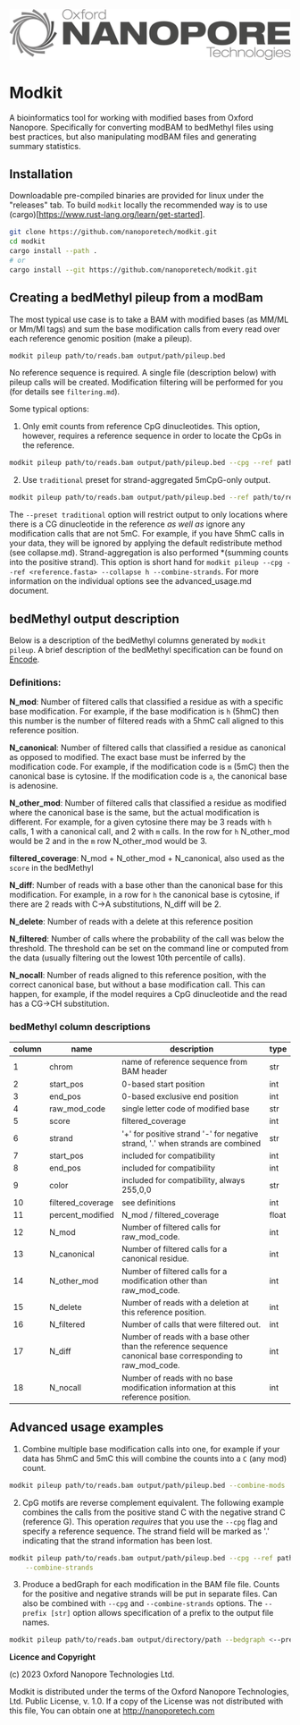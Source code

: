 ![Oxford Nanopore Technologies logo](https://github.com/epi2me-labs/modbam2bed/raw/master/images/ONT_logo_590x106.png)

# Modkit

A bioinformatics tool for working with modified bases from Oxford Nanopore. Specifically for converting modBAM
to bedMethyl files using best practices, but also manipulating modBAM files and generating summary statistics.

## Installation

Downloadable pre-compiled binaries are provided for linux under the "releases" tab. To build
`modkit` locally the recommended way is to use (cargo)[https://www.rust-lang.org/learn/get-started].

```bash
git clone https://github.com/nanoporetech/modkit.git
cd modkit
cargo install --path .
# or
cargo install --git https://github.com/nanoporetech/modkit.git
```

## Creating a bedMethyl pileup from a modBam

The most typical use case is to take a BAM with modified bases (as MM/ML or Mm/Ml tags) and sum the base
modification calls from every read over each reference genomic position (make a pileup). 

```bash
modkit pileup path/to/reads.bam output/path/pileup.bed 
```

No reference sequence is required. A single file (description below) with pileup calls will be created.
Modification filtering will be performed for you (for details see `filtering.md`).

Some typical options:

1. Only emit counts from reference CpG dinucleotides. This option, however, requires a reference sequence in
   order to locate the CpGs in the reference.

```bash
modkit pileup path/to/reads.bam output/path/pileup.bed --cpg --ref path/to/reference.fasta
```

2. Use `traditional` preset for strand-aggregated 5mCpG-only output.

```bash
modkit pileup path/to/reads.bam output/path/pileup.bed --ref path/to/reference.fasta --preset traditional
```

The `--preset traditional` option will restrict output to only locations where there is a CG dinucleotide in
the reference _as well as_ ignore any modification calls that are not 5mC. For example, if you have 5hmC calls
in your data, they will be ignored by applying the default redistribute method (see collapse.md).
Strand-aggregation is also performed *(summing counts into the positive strand). This option is short hand for
`modkit pileup --cpg --ref <reference.fasta> --collapse h --combine-strands`.  For more information on the
individual options see the advanced_usage.md document.

## bedMethyl output description

Below is a description of the bedMethyl columns generated by `modkit pileup`. A brief description of the
bedMethyl specification can be found on [Encode](https://www.encodeproject.org/data-standards/wgbs/).

### Definitions:

**N_mod**: Number of filtered calls that classified a residue as with a specific base modification.  For
example, if the base modification is `h` (5hmC) then this number is the number of filtered reads with a 5hmC
call aligned to this reference position.

**N_canonical**: Number of filtered calls that classified a residue as canonical as opposed to modified. The
exact base must be inferred by the modification code. For example, if the modification code is `m` (5mC) then
the canonical base is cytosine. If the modification code is `a`, the canonical base is adenosine.

**N_other_mod**: Number of filtered calls that classified a residue as modified where the canonical base is the
same, but the actual modification is different. For example, for a given cytosine there may be 3 reads with
`h` calls, 1 with a canonical call, and 2 with `m` calls. In the row for `h` N_other_mod would be 2 and in the
`m` row N_other_mod would be 3.

**filtered_coverage**: N_mod + N_other_mod + N_canonical, also used as the `score` in the bedMethyl

**N_diff**: Number of reads with a base other than the canonical base for this modification. For example, in a row
for `h` the canonical base is cytosine, if there are 2 reads with C->A substitutions, N_diff will be 2.

**N_delete**: Number of reads with a delete at this reference position

**N_filtered**: Number of calls where the probability of the call was below the threshold. The threshold can be
set on the command line or computed from the data (usually filtering out the lowest 10th percentile of calls).

**N_nocall**: Number of reads aligned to this reference position, with the correct canonical base, but without a base
modification call. This can happen, for example, if the model requires a CpG dinucleotide and the read has a
CG->CH substitution.

### bedMethyl column descriptions

| column | name              | description                                                                                                 | type  |
|--------|-------------------|-------------------------------------------------------------------------------------------------------------|-------|
| 1      | chrom             | name of reference sequence from BAM header                                                                  | str   |
| 2      | start_pos         | 0-based start position                                                                                      | int   |
| 3      | end_pos           | 0-based exclusive end position                                                                              | int   |
| 4      | raw_mod_code      | single letter code of modified base                                                                         | str   |
| 5      | score             | filtered_coverage                                                                                           | int   |
| 6      | strand            | '+' for positive strand '-' for negative strand, '.' when strands are combined                              | str   |
| 7      | start_pos         | included for compatibility                                                                                  | int   |
| 8      | end_pos           | included for compatibility                                                                                  | int   |
| 9      | color             | included for compatibility, always 255,0,0                                                                  | str   |
| 10     | filtered_coverage | see definitions                                                                                             | int   |
| 11     | percent_modified  | N_mod / filtered_coverage                                                                                   | float |
| 12     | N_mod             | Number of filtered calls for raw_mod_code.                                                                  | int   |
| 13     | N_canonical       | Number of filtered calls for a canonical residue.                                                           | int   |
| 14     | N_other_mod       | Number of filtered calls for a modification other than raw_mod_code.                                        | int   |
| 15     | N_delete          | Number of reads with a deletion at this reference position.                                                 | int   |
| 16     | N_filtered        | Number of calls that were filtered out.                                                                     | int   |
| 17     | N_diff            | Number of reads with a base other than the reference sequence canonical base corresponding to raw_mod_code. | int   |
| 18     | N_nocall          | Number of reads with no base modification information at this reference position.                           | int   |



## Advanced usage examples

1. Combine multiple base modification calls into one, for example if your data has 5hmC and 5mC
   this will combine the counts into a `C` (any mod) count.

```bash
modkit pileup path/to/reads.bam output/path/pileup.bed --combine-mods
```

2. CpG motifs are reverse complement equivalent. The following example combines the calls from the positive
   stand C with the negative strand C (reference G). This operation _requires_ that you use the `--cpg` flag
   and specify a reference sequence. The strand field will be marked as '.' indicating that the strand
   information has been lost.

```bash
modkit pileup path/to/reads.bam output/path/pileup.bed --cpg --ref path/to/reference.fasta \
    --combine-strands  
```

3. Produce a bedGraph for each modification in the BAM file file. Counts for the positive and negative strands
   will be put in separate files. Can also be combined with `--cpg` and `--combine-strands` options. The
   `--prefix [str]` option allows specification of a prefix to the output file names.

```bash
modkit pileup path/to/reads.bam output/directory/path --bedgraph <--prefix string>
```


**Licence and Copyright**

(c) 2023 Oxford Nanopore Technologies Ltd.

Modkit is distributed under the terms of the Oxford Nanopore Technologies, Ltd. Public License, v. 1.0.
If a copy of the License was not distributed with this file, You can obtain one at http://nanoporetech.com
